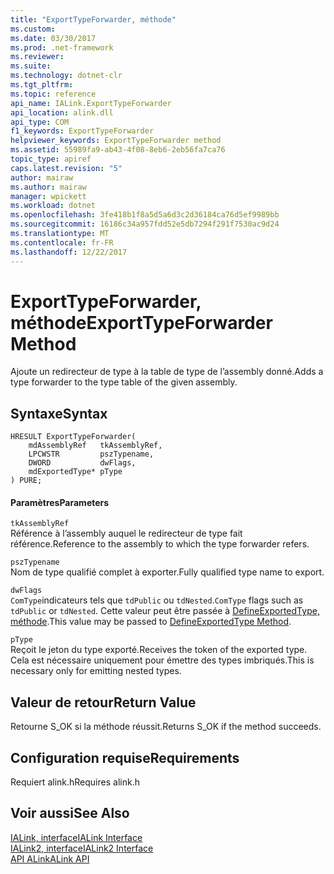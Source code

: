 ```yaml
---
title: "ExportTypeForwarder, méthode"
ms.custom: 
ms.date: 03/30/2017
ms.prod: .net-framework
ms.reviewer: 
ms.suite: 
ms.technology: dotnet-clr
ms.tgt_pltfrm: 
ms.topic: reference
api_name: IALink.ExportTypeForwarder
api_location: alink.dll
api_type: COM
f1_keywords: ExportTypeForwarder
helpviewer_keywords: ExportTypeForwarder method
ms.assetid: 55989fa9-ab43-4f08-8eb6-2eb56fa7ca76
topic_type: apiref
caps.latest.revision: "5"
author: mairaw
ms.author: mairaw
manager: wpickett
ms.workload: dotnet
ms.openlocfilehash: 3fe418b1f8a5d5a6d3c2d36184ca76d5ef9989bb
ms.sourcegitcommit: 16186c34a957fdd52e5db7294f291f7530ac9d24
ms.translationtype: MT
ms.contentlocale: fr-FR
ms.lasthandoff: 12/22/2017
---
```

# <a name="exporttypeforwarder-method"></a><span data-ttu-id="813b9-102">ExportTypeForwarder, méthode</span><span class="sxs-lookup"><span data-stu-id="813b9-102">ExportTypeForwarder Method</span></span>
<span data-ttu-id="813b9-103">Ajoute un redirecteur de type à la table de type de l’assembly donné.</span><span class="sxs-lookup"><span data-stu-id="813b9-103">Adds a type forwarder to the type table of the given assembly.</span></span>  
  
## <a name="syntax"></a><span data-ttu-id="813b9-104">Syntaxe</span><span class="sxs-lookup"><span data-stu-id="813b9-104">Syntax</span></span>  
  
```  
HRESULT ExportTypeForwarder(  
    mdAssemblyRef   tkAssemblyRef,  
    LPCWSTR         pszTypename,  
    DWORD           dwFlags,  
    mdExportedType* pType  
) PURE;  
```  
  
#### <a name="parameters"></a><span data-ttu-id="813b9-105">Paramètres</span><span class="sxs-lookup"><span data-stu-id="813b9-105">Parameters</span></span>  
 `tkAssemblyRef`  
 <span data-ttu-id="813b9-106">Référence à l’assembly auquel le redirecteur de type fait référence.</span><span class="sxs-lookup"><span data-stu-id="813b9-106">Reference to the assembly to which the type forwarder refers.</span></span>  
  
 `pszTypename`  
 <span data-ttu-id="813b9-107">Nom de type qualifié complet à exporter.</span><span class="sxs-lookup"><span data-stu-id="813b9-107">Fully qualified type name to export.</span></span>  
  
 `dwFlags`  
 <span data-ttu-id="813b9-108">`ComType`indicateurs tels que `tdPublic` ou `tdNested`.</span><span class="sxs-lookup"><span data-stu-id="813b9-108">`ComType` flags such as `tdPublic` or `tdNested`.</span></span> <span data-ttu-id="813b9-109">Cette valeur peut être passée à [DefineExportedType, méthode](../../../../docs/framework/unmanaged-api/metadata/imetadataassemblyemit-defineexportedtype-method.md).</span><span class="sxs-lookup"><span data-stu-id="813b9-109">This value may be passed to [DefineExportedType Method](../../../../docs/framework/unmanaged-api/metadata/imetadataassemblyemit-defineexportedtype-method.md).</span></span>  
  
 `pType`  
 <span data-ttu-id="813b9-110">Reçoit le jeton du type exporté.</span><span class="sxs-lookup"><span data-stu-id="813b9-110">Receives the token of the exported type.</span></span> <span data-ttu-id="813b9-111">Cela est nécessaire uniquement pour émettre des types imbriqués.</span><span class="sxs-lookup"><span data-stu-id="813b9-111">This is necessary only for emitting nested types.</span></span>  
  
## <a name="return-value"></a><span data-ttu-id="813b9-112">Valeur de retour</span><span class="sxs-lookup"><span data-stu-id="813b9-112">Return Value</span></span>  
 <span data-ttu-id="813b9-113">Retourne S_OK si la méthode réussit.</span><span class="sxs-lookup"><span data-stu-id="813b9-113">Returns S_OK if the method succeeds.</span></span>  
  
## <a name="requirements"></a><span data-ttu-id="813b9-114">Configuration requise</span><span class="sxs-lookup"><span data-stu-id="813b9-114">Requirements</span></span>  
 <span data-ttu-id="813b9-115">Requiert alink.h</span><span class="sxs-lookup"><span data-stu-id="813b9-115">Requires alink.h</span></span>  
  
## <a name="see-also"></a><span data-ttu-id="813b9-116">Voir aussi</span><span class="sxs-lookup"><span data-stu-id="813b9-116">See Also</span></span>  
 [<span data-ttu-id="813b9-117">IALink, interface</span><span class="sxs-lookup"><span data-stu-id="813b9-117">IALink Interface</span></span>](../../../../docs/framework/unmanaged-api/alink/ialink-interface.md)  
 [<span data-ttu-id="813b9-118">IALink2, interface</span><span class="sxs-lookup"><span data-stu-id="813b9-118">IALink2 Interface</span></span>](../../../../docs/framework/unmanaged-api/alink/ialink2-interface.md)  
 [<span data-ttu-id="813b9-119">API ALink</span><span class="sxs-lookup"><span data-stu-id="813b9-119">ALink API</span></span>](../../../../docs/framework/unmanaged-api/alink/index.md)
